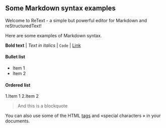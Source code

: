 ## Some Markdown syntax examples

Welcome to ReText - a simple but powerful editor for Markdown and reStructuredText!

Here are some examples of Markdown syntax.

**Bold text** | *Text in italics* | `Code` | [Link](http://www.google.com/)

#### Bullet list

* Item 1
* Item 2

#### Ordered list

1.Item 1
2.Item 2

> And this is a blockquote

You can also use some of the HTML <u>tags</u> and &laquo;special characters &raquo; in your documents.
